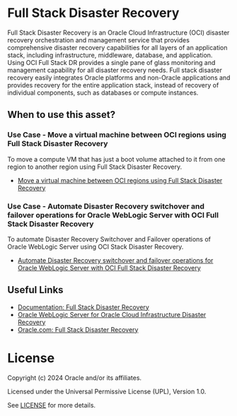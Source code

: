<!-- # Copyright (c) 2023, Oracle and/or its affiliates.
# Licensed under the Universal Permissive License v1.0 as shown at https://oss.oracle.com/licenses/upl.
# @author: Vasudeva Manikandan -->

# Full Stack Disaster Recovery

Full Stack Disaster Recovery is an Oracle Cloud Infrastructure (OCI) disaster recovery orchestration and management service that provides comprehensive disaster recovery capabilities for all layers of an application stack, including infrastructure, middleware, database, and application.
Using OCI Full Stack DR provides a single pane of glass monitoring and management capability for all disaster recovery needs. Full stack disaster recovery easily integrates Oracle platforms and non-Oracle applications and provides recovery for the entire application stack, instead of recovery of individual components, such as databases or compute instances.

## When to use this asset?

### Use Case - Move a virtual machine between OCI regions using Full Stack Disaster Recovery

To move a compute VM that has just a boot volume attached to it from one region to another region using Full Stack Disaster Recovery.

- [Move a virtual machine between OCI regions using Full Stack Disaster Recovery](https://docs.oracle.com/en/learn/full-stack-dr-to-move-vm/)

### Use Case - Automate Disaster Recovery switchover and failover operations for Oracle WebLogic Server with OCI Full Stack Disaster Recovery

To automate Disaster Recovery Switchover and Failover operations of Oracle WebLogic Server using OCI Stack Disaster Recovery.
- [Automate Disaster Recovery switchover and failover operations for Oracle WebLogic Server with OCI Full Stack Disaster Recovery](https://docs.oracle.com/en/learn/full-stack-dr-integration-weblogic/)



## Useful Links

- [Documentation: Full Stack Disaster Recovery](https://docs.oracle.com/en-us/iaas/disaster-recovery/index.html)
- [Oracle WebLogic Server for Oracle Cloud Infrastructure Disaster Recovery](https://www.oracle.com/a/otn/docs/middleware/maa-wls-mp-dr.pdf)
- [Oracle.com: Full Stack Disaster Recovery](https://www.oracle.com/in/cloud/full-stack-disaster-recovery/)

# License

Copyright (c) 2024 Oracle and/or its affiliates.

Licensed under the Universal Permissive License (UPL), Version 1.0.

See [LICENSE](LICENSE) for more details.
